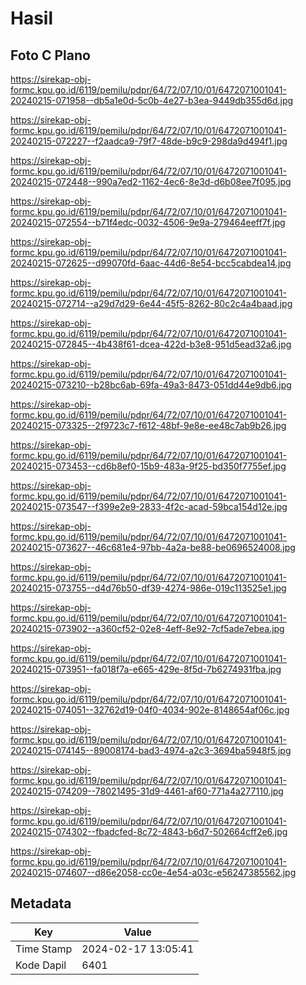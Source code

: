 # Hasil

## Foto C Plano

https://sirekap-obj-formc.kpu.go.id/6119/pemilu/pdpr/64/72/07/10/01/6472071001041-20240215-071958--db5a1e0d-5c0b-4e27-b3ea-9449db355d6d.jpg

https://sirekap-obj-formc.kpu.go.id/6119/pemilu/pdpr/64/72/07/10/01/6472071001041-20240215-072227--f2aadca9-79f7-48de-b9c9-298da9d494f1.jpg

https://sirekap-obj-formc.kpu.go.id/6119/pemilu/pdpr/64/72/07/10/01/6472071001041-20240215-072448--990a7ed2-1162-4ec6-8e3d-d6b08ee7f095.jpg

https://sirekap-obj-formc.kpu.go.id/6119/pemilu/pdpr/64/72/07/10/01/6472071001041-20240215-072554--b71f4edc-0032-4506-9e9a-279464eeff7f.jpg

https://sirekap-obj-formc.kpu.go.id/6119/pemilu/pdpr/64/72/07/10/01/6472071001041-20240215-072625--d99070fd-6aac-44d6-8e54-bcc5cabdea14.jpg

https://sirekap-obj-formc.kpu.go.id/6119/pemilu/pdpr/64/72/07/10/01/6472071001041-20240215-072714--a29d7d29-6e44-45f5-8262-80c2c4a4baad.jpg

https://sirekap-obj-formc.kpu.go.id/6119/pemilu/pdpr/64/72/07/10/01/6472071001041-20240215-072845--4b438f61-dcea-422d-b3e8-951d5ead32a6.jpg

https://sirekap-obj-formc.kpu.go.id/6119/pemilu/pdpr/64/72/07/10/01/6472071001041-20240215-073210--b28bc6ab-69fa-49a3-8473-051dd44e9db6.jpg

https://sirekap-obj-formc.kpu.go.id/6119/pemilu/pdpr/64/72/07/10/01/6472071001041-20240215-073325--2f9723c7-f612-48bf-9e8e-ee48c7ab9b26.jpg

https://sirekap-obj-formc.kpu.go.id/6119/pemilu/pdpr/64/72/07/10/01/6472071001041-20240215-073453--cd6b8ef0-15b9-483a-9f25-bd350f7755ef.jpg

https://sirekap-obj-formc.kpu.go.id/6119/pemilu/pdpr/64/72/07/10/01/6472071001041-20240215-073547--f399e2e9-2833-4f2c-acad-59bca154d12e.jpg

https://sirekap-obj-formc.kpu.go.id/6119/pemilu/pdpr/64/72/07/10/01/6472071001041-20240215-073627--46c681e4-97bb-4a2a-be88-be0696524008.jpg

https://sirekap-obj-formc.kpu.go.id/6119/pemilu/pdpr/64/72/07/10/01/6472071001041-20240215-073755--d4d76b50-df39-4274-986e-019c113525e1.jpg

https://sirekap-obj-formc.kpu.go.id/6119/pemilu/pdpr/64/72/07/10/01/6472071001041-20240215-073902--a360cf52-02e8-4eff-8e92-7cf5ade7ebea.jpg

https://sirekap-obj-formc.kpu.go.id/6119/pemilu/pdpr/64/72/07/10/01/6472071001041-20240215-073951--fa018f7a-e665-429e-8f5d-7b6274931fba.jpg

https://sirekap-obj-formc.kpu.go.id/6119/pemilu/pdpr/64/72/07/10/01/6472071001041-20240215-074051--32762d19-04f0-4034-902e-8148654af06c.jpg

https://sirekap-obj-formc.kpu.go.id/6119/pemilu/pdpr/64/72/07/10/01/6472071001041-20240215-074145--89008174-bad3-4974-a2c3-3694ba5948f5.jpg

https://sirekap-obj-formc.kpu.go.id/6119/pemilu/pdpr/64/72/07/10/01/6472071001041-20240215-074209--78021495-31d9-4461-af60-771a4a277110.jpg

https://sirekap-obj-formc.kpu.go.id/6119/pemilu/pdpr/64/72/07/10/01/6472071001041-20240215-074302--fbadcfed-8c72-4843-b6d7-502664cff2e6.jpg

https://sirekap-obj-formc.kpu.go.id/6119/pemilu/pdpr/64/72/07/10/01/6472071001041-20240215-074607--d86e2058-cc0e-4e54-a03c-e56247385562.jpg


## Metadata

| Key        | Value               |
| ---------- | ------------------- |
| Time Stamp | 2024-02-17 13:05:41 |
| Kode Dapil | 6401                |



